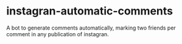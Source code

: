 # instagran-automatic-comments
 A bot to generate comments automatically, marking two friends per comment in any publication of instagran.
